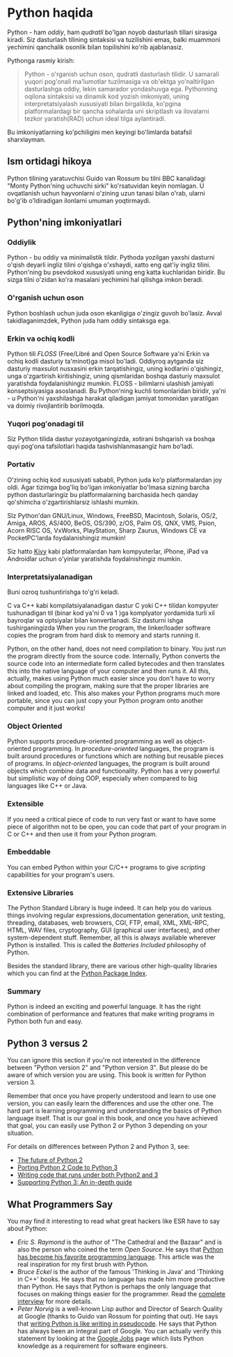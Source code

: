# Python haqida

Python - ham _oddiy_, ham _qudratli_ bo'lgan noyob dasturlash tillari sirasiga kiradi.  Siz dasturlash tilining sintaksisi va tuzilishini emas, balki muammoni yechimini qanchalik osonlik bilan topilishini ko'rib ajablanasiz.

Pythonga rasmiy kirish:

> Python - o'rganish uchun oson, qudratli dasturlash tilidir. U samarali yuqori pog'onali ma'lumotlar tuzilmasiga  va  ob'ektga yo'naltirilgan dasturlashga oddiy, lekin samarador yondashuvga ega. Pythonning oqilona sintaksisi va dinamik kod yozish imkoniyati, uning interpretatsiyalash xususiyati bilan birgalikda,  ko'pgina platformalardagi bir qancha sohalarda uni skriptlash va ilovalarni tezkor yaratish\(RAD\) uchun ideal tilga aylantiradi.

Bu imkoniyatlarning ko'pchiligini men keyingi bo'limlarda batafsil sharxlayman.

## Ism ortidagi hikoya

Python tilining yaratuvchisi Guido van Rossum bu tilni BBC kanalidagi "Monty Python'ning uchuvchi sirki" ko'rsatuvidan keyin nomlagan. U ovqatlanish uchun hayvonlarni o'zining uzun tanasi bilan o'rab, ularni bo'g'ib o'ldiradigan ilonlarni umuman yoqtirmaydi.

## Python'ning imkoniyatlari

### Oddiylik

Python - bu oddiy va minimalistik tildir. Pythoda yozilgan yaxshi dasturni o'qish deyarli ingliz tilini o'qishga o'xshaydi, xatto eng qat'iy ingliz tilini.  Python'ning bu psevdokod xususiyati uning eng katta kuchlaridan biridir. Bu sizga tilni o'zidan ko'ra masalani yechimini hal qilishga imkon beradi.

### O'rganish uchun oson

Python boshlash uchun juda oson ekanligiga o'zingiz guvoh bo'lasiz. Avval takidlaganimzdek,  Python juda ham oddiy sintaksga ega.

### Erkin va ochiq kodli

Python tili  _FLOSS_ \(Free/Libré and Open Source Software ya'ni Erkin va ochiq kodli dasturiy ta'minot\)ga misol bo'ladi. Oddiyroq aytganda siz dasturiy maxsulot nusxasini erkin tarqatishingiz, uning kodlarini o'qishingiz, unga o'zgartirish kiritishingiz, uning qismlaridan boshqa dasturiy maxsulot yaratishda foydalanishingiz mumkin.  FLOSS - bilimlarni ulashish jamiyati konseptsiyasiga asoslanadi.  Bu Pythonʻning kuchli tomonlaridan biridir, ya'ni   - u Python'ni yaxshilashga harakat qiladigan jamiyat tomonidan yaratilgan va doimiy rivojlantirib borilmoqda.

### Yuqori pogʻonadagi til

Siz Python tilida dastur yozayotganingizda, xotirani bshqarish va boshqa quyi pogʻona tafsilotlari haqida tashvishlanmasangiz ham boʻladi.

### Portativ

Oʻzining ochiq kod xususiyati sababli, Python juda koʻp platformalardan joy oldi. Agar tizimga bog'liq bo'lgan imkoniyatlar bo'lmasa sizning barcha python dasturlaringiz bu platformalarning barchasida hech qanday qo'shimcha o'zgartirishlarsiz  ishlashi mumkin.

SIz Python'dan GNU/Linux, Windows, FreeBSD, Macintosh, Solaris, OS/2, Amiga, AROS, AS/400, BeOS, OS/390, z/OS, Palm OS, QNX, VMS, Psion, Acorn RISC OS, VxWorks, PlayStation, Sharp Zaurus, Windows CE va PocketPC'larda foydalanishingiz mumkin!

Siz hatto [Kivy](https://kivy.org/) kabi platformalardan ham kompyuterlar, iPhone, iPad va Androidlar uchun o'yinlar yaratishda foydalnishingiz mumkin.

### Interpretatsiyalanadigan

Buni ozroq tushuntirishga to'g'ri keladi.

C va C++ kabi kompilatsiyalanadigan dastur C yoki C++ tilidan kompyuter tushunadigan til \(binar kod ya'ni 0 va 1 \)ga komplyator yordamida turli xil bayroqlar va optsiyalar bilan konvertlanadi. Siz dasturni ishga tushirganingizda  When you run the program, the linker/loader software copies the program from hard disk to memory and starts running it.

Python, on the other hand, does not need compilation to binary. You just _run_ the program directly from the source code. Internally, Python converts the source code into an intermediate form called bytecodes and then translates this into the native language of your computer and then runs it. All this, actually, makes using Python much easier since you don't have to worry about compiling the program, making sure that the proper libraries are linked and loaded, etc. This also makes your Python programs much more portable, since you can just copy your Python program onto another computer and it just works!

### Object Oriented

Python supports procedure-oriented programming as well as object-oriented programming. In _procedure-oriented_ languages, the program is built around procedures or functions which are nothing but reusable pieces of programs. In _object-oriented_ languages, the program is built around objects which combine data and functionality. Python has a very powerful but simplistic way of doing OOP, especially when compared to big languages like C++ or Java.

### Extensible

If you need a critical piece of code to run very fast or want to have some piece of algorithm not to be open, you can code that part of your program in C or C++ and then use it from your Python program.

### Embeddable

You can embed Python within your C/C++ programs to give _scripting_ capabilities for your program's users.

### Extensive Libraries

The Python Standard Library is huge indeed. It can help you do various things involving regular expressions,documentation generation, unit testing, threading, databases, web browsers, CGI, FTP, email, XML, XML-RPC, HTML, WAV files, cryptography, GUI \(graphical user interfaces\), and other system-dependent stuff. Remember, all this is always available wherever Python is installed. This is called the _Batteries Included_ philosophy of Python.

Besides the standard library, there are various other high-quality libraries which you can find at the [Python Package Index](http://pypi.python.org/pypi).

### Summary

Python is indeed an exciting and powerful language. It has the right combination of performance and features that make writing programs in Python both fun and easy.

## Python 3 versus 2

You can ignore this section if you're not interested in the difference between "Python version 2" and "Python version 3". But please do be aware of which version you are using. This book is written for Python version 3.

Remember that once you have properly understood and learn to use one version, you can easily learn the differences and use the other one. The hard part is learning programming and understanding the basics of Python language itself. That is our goal in this book, and once you have achieved that goal, you can easily use Python 2 or Python 3 depending on your situation.

For details on differences between Python 2 and Python 3, see:

* [The future of Python 2](http://lwn.net/Articles/547191/)
* [Porting Python 2 Code to Python 3](https://docs.python.org/3/howto/pyporting.html)
* [Writing code that runs under both Python2 and 3](https://wiki.python.org/moin/PortingToPy3k/BilingualQuickRef)
* [Supporting Python 3: An in-depth guide](http://python3porting.com)

## What Programmers Say

You may find it interesting to read what great hackers like ESR have to say about Python:

* _Eric S. Raymond_ is the author of "The Cathedral and the Bazaar" and is also the person who coined the term _Open Source_. He says that [Python has become his favorite programming language](http://www.python.org/about/success/esr/). This article was the real inspiration for my first brush with Python.
* _Bruce Eckel_ is the author of the famous 'Thinking in Java' and 'Thinking in C++' books. He says that no language has made him more productive than Python. He says that Python is perhaps the only language that focuses on making things easier for the programmer. Read the [complete interview](http://www.artima.com/intv/aboutme.html) for more details.
* _Peter Norvig_ is a well-known Lisp author and Director of Search Quality at Google \(thanks to Guido van Rossum for pointing that out\). He says that [writing Python is like writing in pseudocode](https://news.ycombinator.com/item?id=1803815). He says that Python has always been an integral part of Google. You can actually verify this statement by looking at the [Google Jobs](http://www.google.com/jobs/index.html) page which lists Python knowledge as a requirement for software engineers.



